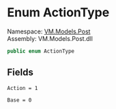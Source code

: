 # <a id="VM_Models_Post_ActionType"></a> Enum ActionType

Namespace: [VM.Models.Post](VM.Models.Post.md)  
Assembly: VM.Models.Post.dll  

```csharp
public enum ActionType
```

## Fields

`Action = 1` 

`Base = 0` 

